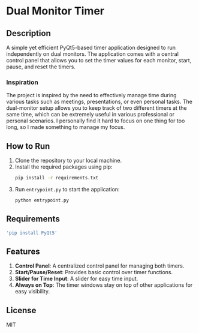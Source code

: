 # Dual Monitor Timer

## Description

A simple yet efficient PyQt5-based timer application designed to run independently on dual monitors. The application comes with a central control panel that allows you to set the timer values for each monitor, start, pause, and reset the timers.

### Inspiration

The project is inspired by the need to effectively manage time during various tasks such as meetings, presentations, or even personal tasks. The dual-monitor setup allows you to keep track of two different timers at the same time, which can be extremely useful in various professional or personal scenarios. I personally find it hard to focus on one thing for too long, so I made something to manage my focus. 

## How to Run

1. Clone the repository to your local machine.
2. Install the required packages using pip:
    ```bash
    pip install -r requirements.txt
    ```
3. Run `entrypoint.py` to start the application:
    ```bash
    python entrypoint.py
    ```
## Requirements
```bash
'pip install PyQt5'
```
## Features


1. **Control Panel**: A centralized control panel for managing both timers.
2. **Start/Pause/Reset**: Provides basic control over timer functions.
3. **Slider for Time Input**: A slider for easy time input.
4. **Always on Top**: The timer windows stay on top of other applications for easy visibility.

## License

MIT

